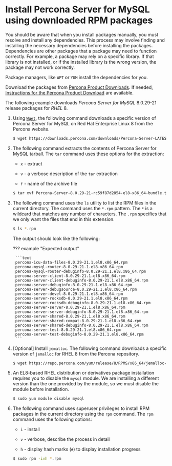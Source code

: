 # Install Percona Server for MySQL using downloaded RPM packages

You should be aware that when you install packages manually, you must resolve and install any dependencies. This process may involve finding and installing the necessary dependencies before installing the packages. Dependencies are other packages that a package may need to function correctly. For example, a package may rely on a specific library. If that library is not installed, or if the installed library is the wrong version, the package may not work correctly.

Package managers, like `APT` or `YUM` install the dependencies for you.

Download the packages from [Percona Product Downloads](https://www.percona.com/downloads). If needed, [Instructions for the Percona Product Download](download-instructions.md) are available.

 The following example downloads *Percona Server for MySQL* 8.0.29-21 release packages for *RHEL* 8.

1. Using [`Wget`](https://www.gnu.org/software/wget/), the following command downloads a specific version of Percona Server for MySQL on Red Hat Enterprise Linux 8 from the Percona website. 

	```{.bash data-prompt="$"}
	$ wget https://downloads.percona.com/downloads/Percona-Server-LATEST/Percona-Server-8.0.29-21/binary/redhat/8/x86_64/Percona-Server-8.0.29-21-rc59f87d2854-el8-x86_64-bundle.tar
	```

2. The following command extracts the contents of Percona Server for MySQL tarball. The `tar` command uses these options for the extraction:

    * `x` - extract

    * `v` - a verbose description of the `tar` extraction

    * `f` - name of the archive file

    ```{.bash data-prompt="$"}
    $ tar xvf Percona-Server-8.0.29-21-rc59f87d2854-el8-x86_64-bundle.tar
    ```

3. The following command uses the `ls` utility to list the RPM files in the current directory. The command uses the `*.rpm` pattern. The `*` is a wildcard that matches any number of characters. The `.rpm` specifies that we only want the files that end in this extension.

	```{.bash data-prompt="$"}
	$ ls *.rpm
	```
	The output should look like the following:
	
    ??? example "Expected output"

        ```text
        percona-icu-data-files-8.0.29-21.1.el8.x86_64.rpm
        percona-mysql-router-8.0.29-21.1.el8.x86_64.rpm
        percona-mysql-router-debuginfo-8.0.29-21.1.el8.x86_64.rpm
        percona-server-client-8.0.29-21.1.el8.x86_64.rpm
        percona-server-client-debuginfo-8.0.29-21.1.el8.x86_64.rpm
        percona-server-debuginfo-8.0.29-21.1.el8.x86_64.rpm
        percona-server-debugsource-8.0.29-21.1.el8.x86_64.rpm
        percona-server-devel-8.0.29-21.1.el8.x86_64.rpm
        percona-server-rocksdb-8.0.29-21.1.el8.x86_64.rpm
        percona-server-rocksdb-debuginfo-8.0.29-21.1.el8.x86_64.rpm
        percona-server-server-8.0.29-21.1.el8.x86_64.rpm
        percona-server-server-debuginfo-8.0.29-21.1.el8.x86_64.rpm
        percona-server-shared-8.0.29-21.1.el8.x86_64.rpm
        percona-server-shared-compat-8.0.29-21.1.el8.x86_64.rpm
        percona-server-shared-debuginfo-8.0.29-21.1.el8.x86_64.rpm
        percona-server-test-8.0.29-21.1.el8.x86_64.rpm
        percona-server-test-debuginfo-8.0.29-21.1.el8.x86_64.rpm
        ```
	

4. [Optional] Install `jemalloc`. The following command downloads a specific version of `jemalloc` for RHEL 8 from the Percona repository.
	
	```{.bash data-prompt="$"}
	$ wget https://repo.percona.com/yum/release/8/RPMS/x86_64/jemalloc-3.6.0-1.el8.x86_64.rpm
	```

5. An EL8-based RHEL distribution or derivatives package installation requires you to disable the `mysql` module. We are installing a different version than the one provided by the module, so we must disable the module before installation. 

	```{.bash data-prompt="$"}
	$ sudo yum module disable mysql
	```

6. The following command uses superuser privileges to install RPM packages in the current directory using the `rpm` command. The `rpm` command uses the following options:

    * `i` - install

    * `v` - verbose, describe the process in detail

    * `h` - display hash marks (`#`) to display installation progress

    ```{.bash data-prompt="$"}
    $ sudo rpm -ivh *.rpm
    ```
